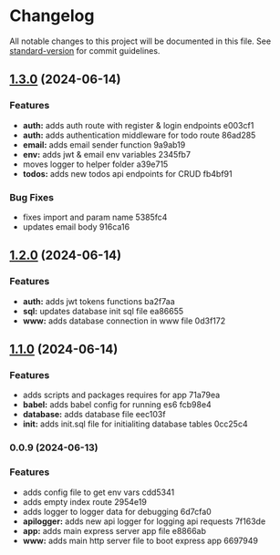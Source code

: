 # Changelog

All notable changes to this project will be documented in this file. See [standard-version](https://github.com/conventional-changelog/standard-version) for commit guidelines.

## [1.3.0](///compare/v1.2.0...v1.3.0) (2024-06-14)


### Features

* **auth:** adds auth route with register & login endpoints e003cf1
* **auth:** adds authentication middleware for todo route 86ad285
* **email:** adds email sender function 9a9ab19
* **env:** adds jwt & email env variables 2345fb7
* moves logger to helper folder a39e715
* **todos:** adds new todos api endpoints for CRUD fb4bf91


### Bug Fixes

* fixes import and param name 5385fc4
* updates email body 916ca16

## [1.2.0](///compare/v1.1.0...v1.2.0) (2024-06-14)


### Features

* **auth:** adds jwt tokens functions ba2f7aa
* **sql:** updates database init sql file ea86655
* **www:** adds database connection in www file 0d3f172

## [1.1.0](///compare/v0.0.9...v1.1.0) (2024-06-14)


### Features

* adds scripts and packages requires for app 71a79ea
* **babel:** adds babel config for running es6 fcb98e4
* **database:** adds database file eec103f
* **init:** adds init.sql file for initialiting database tables 0cc25c4

### 0.0.9 (2024-06-13)


### Features

* adds config file to get env vars cdd5341
* adds empty index route 2954e19
* adds logger to logger data for debugging 6d7cfa0
* **apilogger:** adds new api logger for logging api requests 7f163de
* **app:** adds main express server app file e8866ab
* **www:** adds main http server file to boot express app 6697949
